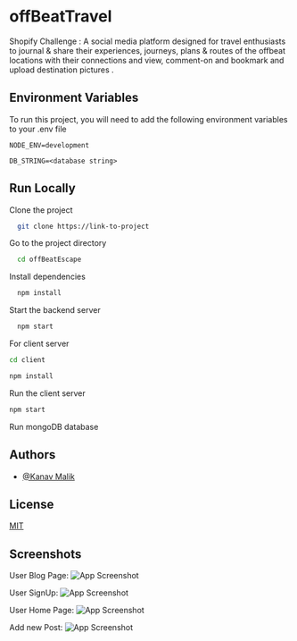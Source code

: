 
# offBeatTravel

Shopify Challenge : A social media platform designed for travel enthusiasts to journal & share their experiences, journeys, plans & routes of the offbeat locations with their connections and view, comment-on and bookmark and upload destination pictures .


## Environment Variables

To run this project, you will need to add the following environment variables to your .env file

`NODE_ENV=development`

`DB_STRING=<database string>`




  
## Run Locally

Clone the project

```bash
  git clone https://link-to-project
```

Go to the project directory

```bash
  cd offBeatEscape
```

Install dependencies

```bash
  npm install
```

Start the backend server

```bash
  npm start
```
For client server 
```bash
cd client
```
```bash
npm install
```
Run the client server 
```bash
npm start
```
Run mongoDB database 


  
## Authors

- [@Kanav Malik](https://github.com/kanav10)

  
## License

[MIT](https://choosealicense.com/licenses/mit/)

  
## Screenshots
User Blog Page: 
![App Screenshot](https://res.cloudinary.com/dna0okcja/image/upload/v1632259283/offbeat/uploa_pic.png)

User SignUp:
![App Screenshot](https://res.cloudinary.com/dna0okcja/image/upload/v1632259129/offbeat/login.png)

User Home Page: 
![App Screenshot](https://res.cloudinary.com/dna0okcja/image/upload/v1632259129/offbeat/trending_post.png)

Add new Post: 
![App Screenshot](https://res.cloudinary.com/dna0okcja/image/upload/v1632259129/offbeat/add_post.png)
